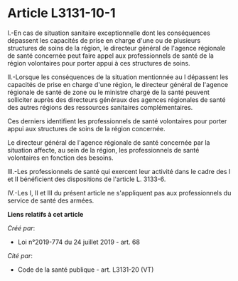 # Article L3131-10-1

I.-En cas de situation sanitaire exceptionnelle dont les conséquences dépassent les capacités de prise en charge d'une ou de
plusieurs structures de soins de la région, le directeur général de l'agence régionale de santé concernée peut faire appel
aux professionnels de santé de la région volontaires pour porter appui à ces structures de soins.

II.-Lorsque les conséquences de la situation mentionnée au I dépassent les capacités de prise en charge d'une région, le
directeur général de l'agence régionale de santé de zone ou le ministre chargé de la santé peuvent solliciter auprès des
directeurs généraux des agences régionales de santé des autres régions des ressources sanitaires complémentaires.

Ces derniers identifient les professionnels de santé volontaires pour porter appui aux structures de soins de la région
concernée.

Le directeur général de l'agence régionale de santé concernée par la situation affecte, au sein de la région, les
professionnels de santé volontaires en fonction des besoins.

III.-Les professionnels de santé qui exercent leur activité dans le cadre des I et II bénéficient des dispositions de
l'article L. 3133-6.

IV.-Les I, II et III du présent article ne s'appliquent pas aux professionnels du service de santé des armées.

**Liens relatifs à cet article**

_Créé par_:

  - Loi n°2019-774 du 24 juillet 2019 - art. 68

_Cité par_:

  - Code de la santé publique - art. L3131-20 (VT)
